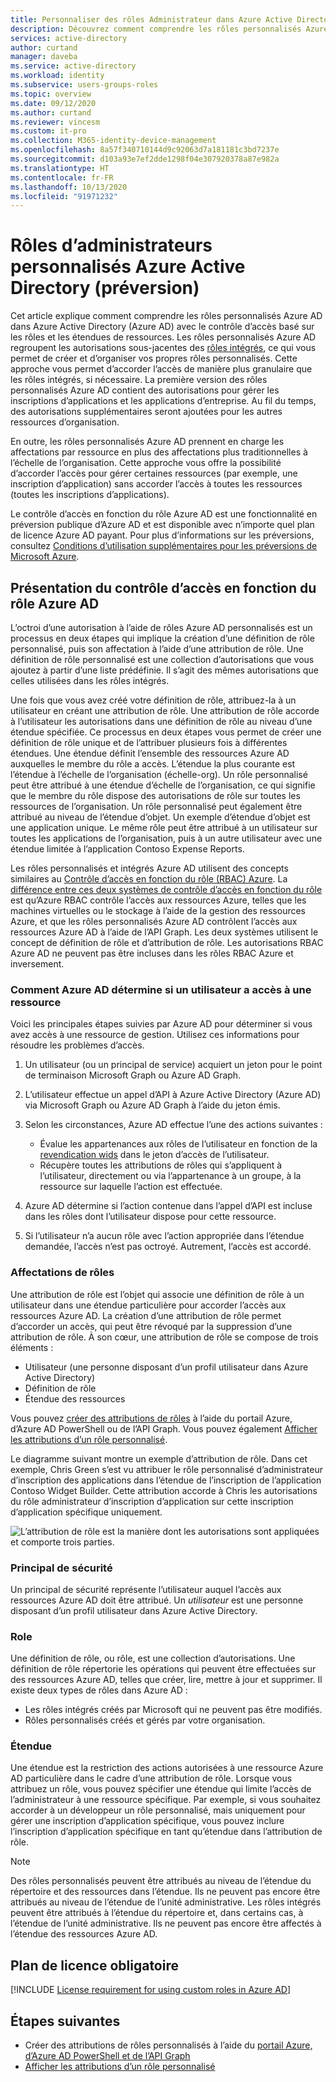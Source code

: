 ```yaml
---
title: Personnaliser des rôles Administrateur dans Azure Active Directory | Microsoft Docs
description: Découvrez comment comprendre les rôles personnalisés Azure AD dans Azure Active Directory (Azure AD) avec le contrôle d’accès en fonction du rôle et les étendues de ressources.
services: active-directory
author: curtand
manager: daveba
ms.service: active-directory
ms.workload: identity
ms.subservice: users-groups-roles
ms.topic: overview
ms.date: 09/12/2020
ms.author: curtand
ms.reviewer: vincesm
ms.custom: it-pro
ms.collection: M365-identity-device-management
ms.openlocfilehash: 8a57f340710144d9c92063d7a181181c3bd7237e
ms.sourcegitcommit: d103a93e7ef2dde1298f04e307920378a87e982a
ms.translationtype: HT
ms.contentlocale: fr-FR
ms.lasthandoff: 10/13/2020
ms.locfileid: "91971232"
---
```

# <a name="custom-administrator-roles-in-azure-active-directory-preview"></a>Rôles d’administrateurs personnalisés Azure Active Directory (préversion)

Cet article explique comment comprendre les rôles personnalisés Azure AD dans Azure Active Directory (Azure AD) avec le contrôle d’accès basé sur les rôles et les étendues de ressources. Les rôles personnalisés Azure AD regroupent les autorisations sous-jacentes des [rôles intégrés](directory-assign-admin-roles.md), ce qui vous permet de créer et d’organiser vos propres rôles personnalisés. Cette approche vous permet d’accorder l’accès de manière plus granulaire que les rôles intégrés, si nécessaire. La première version des rôles personnalisés Azure AD contient des autorisations pour gérer les inscriptions d’applications et les applications d’entreprise. Au fil du temps, des autorisations supplémentaires seront ajoutées pour les autres ressources d’organisation.  

En outre, les rôles personnalisés Azure AD prennent en charge les affectations par ressource en plus des affectations plus traditionnelles à l’échelle de l’organisation. Cette approche vous offre la possibilité d’accorder l’accès pour gérer certaines ressources (par exemple, une inscription d’application) sans accorder l’accès à toutes les ressources (toutes les inscriptions d’applications).

Le contrôle d’accès en fonction du rôle Azure AD est une fonctionnalité en préversion publique d’Azure AD et est disponible avec n’importe quel plan de licence Azure AD payant. Pour plus d’informations sur les préversions, consultez [Conditions d’utilisation supplémentaires pour les préversions de Microsoft Azure](https://azure.microsoft.com/support/legal/preview-supplemental-terms/).

## <a name="understand-azure-ad-role-based-access-control"></a>Présentation du contrôle d’accès en fonction du rôle Azure AD

L’octroi d’une autorisation à l’aide de rôles Azure AD personnalisés est un processus en deux étapes qui implique la création d’une définition de rôle personnalisé, puis son affectation à l’aide d’une attribution de rôle. Une définition de rôle personnalisé est une collection d’autorisations que vous ajoutez à partir d’une liste prédéfinie. Il s’agit des mêmes autorisations que celles utilisées dans les rôles intégrés.  

Une fois que vous avez créé votre définition de rôle, attribuez-la à un utilisateur en créant une attribution de rôle. Une attribution de rôle accorde à l’utilisateur les autorisations dans une définition de rôle au niveau d’une étendue spécifiée. Ce processus en deux étapes vous permet de créer une définition de rôle unique et de l’attribuer plusieurs fois à différentes étendues. Une étendue définit l’ensemble des ressources Azure AD auxquelles le membre du rôle a accès. L’étendue la plus courante est l’étendue à l’échelle de l’organisation (échelle-org). Un rôle personnalisé peut être attribué à une étendue d’échelle de l’organisation, ce qui signifie que le membre du rôle dispose des autorisations de rôle sur toutes les ressources de l’organisation. Un rôle personnalisé peut également être attribué au niveau de l’étendue d’objet. Un exemple d’étendue d’objet est une application unique. Le même rôle peut être attribué à un utilisateur sur toutes les applications de l’organisation, puis à un autre utilisateur avec une étendue limitée à l’application Contoso Expense Reports.  

Les rôles personnalisés et intégrés Azure AD utilisent des concepts similaires au [Contrôle d’accès en fonction du rôle (RBAC) Azure](../../role-based-access-control/overview.md). La [différence entre ces deux systèmes de contrôle d’accès en fonction du rôle](../../role-based-access-control/rbac-and-directory-admin-roles.md) est qu’Azure RBAC contrôle l’accès aux ressources Azure, telles que les machines virtuelles ou le stockage à l’aide de la gestion des ressources Azure, et que les rôles personnalisés Azure AD contrôlent l’accès aux ressources Azure AD à l’aide de l’API Graph. Les deux systèmes utilisent le concept de définition de rôle et d’attribution de rôle. Les autorisations RBAC Azure AD ne peuvent pas être incluses dans les rôles RBAC Azure et inversement.

### <a name="how-azure-ad-determines-if-a-user-has-access-to-a-resource"></a>Comment Azure AD détermine si un utilisateur a accès à une ressource

Voici les principales étapes suivies par Azure AD pour déterminer si vous avez accès à une ressource de gestion. Utilisez ces informations pour résoudre les problèmes d’accès.

1. Un utilisateur (ou un principal de service) acquiert un jeton pour le point de terminaison Microsoft Graph ou Azure AD Graph.

1. L’utilisateur effectue un appel d’API à Azure Active Directory (Azure AD) via Microsoft Graph ou Azure AD Graph à l’aide du jeton émis.

1. Selon les circonstances, Azure AD effectue l’une des actions suivantes :

    - Évalue les appartenances aux rôles de l’utilisateur en fonction de la [revendication wids](../develop/access-tokens.md) dans le jeton d’accès de l’utilisateur.
    - Récupère toutes les attributions de rôles qui s’appliquent à l’utilisateur, directement ou via l’appartenance à un groupe, à la ressource sur laquelle l’action est effectuée.

1. Azure AD détermine si l’action contenue dans l’appel d’API est incluse dans les rôles dont l’utilisateur dispose pour cette ressource.
1. Si l’utilisateur n’a aucun rôle avec l’action appropriée dans l’étendue demandée, l’accès n’est pas octroyé. Autrement, l’accès est accordé.

### <a name="role-assignments"></a>Affectations de rôles

Une attribution de rôle est l’objet qui associe une définition de rôle à un utilisateur dans une étendue particulière pour accorder l’accès aux ressources Azure AD. La création d’une attribution de rôle permet d’accorder un accès, qui peut être révoqué par la suppression d’une attribution de rôle. À son cœur, une attribution de rôle se compose de trois éléments :

- Utilisateur (une personne disposant d’un profil utilisateur dans Azure Active Directory)
- Définition de rôle
- Étendue des ressources

Vous pouvez [créer des attributions de rôles](roles-create-custom.md) à l’aide du portail Azure, d’Azure AD PowerShell ou de l’API Graph. Vous pouvez également [Afficher les attributions d’un rôle personnalisé](roles-view-assignments.md#view-the-assignments-of-a-role).

Le diagramme suivant montre un exemple d’attribution de rôle. Dans cet exemple, Chris Green s’est vu attribuer le rôle personnalisé d’administrateur d’inscription des applications dans l’étendue de l’inscription de l’application Contoso Widget Builder. Cette attribution accorde à Chris les autorisations du rôle administrateur d’inscription d’application sur cette inscription d’application spécifique uniquement.

![L’attribution de rôle est la manière dont les autorisations sont appliquées et comporte trois parties.](./media/roles-custom-overview/rbac-overview.png)

### <a name="security-principal"></a>Principal de sécurité

Un principal de sécurité représente l’utilisateur auquel l’accès aux ressources Azure AD doit être attribué. Un *utilisateur* est une personne disposant d’un profil utilisateur dans Azure Active Directory.

### <a name="role"></a>Role

Une définition de rôle, ou rôle, est une collection d’autorisations. Une définition de rôle répertorie les opérations qui peuvent être effectuées sur des ressources Azure AD, telles que créer, lire, mettre à jour et supprimer. Il existe deux types de rôles dans Azure AD :

- Les rôles intégrés créés par Microsoft qui ne peuvent pas être modifiés.
- Rôles personnalisés créés et gérés par votre organisation.

### <a name="scope"></a>Étendue

Une étendue est la restriction des actions autorisées à une ressource Azure AD particulière dans le cadre d’une attribution de rôle. Lorsque vous attribuez un rôle, vous pouvez spécifier une étendue qui limite l’accès de l’administrateur à une ressource spécifique. Par exemple, si vous souhaitez accorder à un développeur un rôle personnalisé, mais uniquement pour gérer une inscription d’application spécifique, vous pouvez inclure l’inscription d’application spécifique en tant qu’étendue dans l’attribution de rôle.

  > [!Note]
  > Des rôles personnalisés peuvent être attribués au niveau de l’étendue du répertoire et des ressources dans l’étendue. Ils ne peuvent pas encore être attribués au niveau de l’étendue de l’unité administrative.
  > Les rôles intégrés peuvent être attribués à l’étendue du répertoire et, dans certains cas, à l’étendue de l’unité administrative. Ils ne peuvent pas encore être affectés à l’étendue des ressources Azure AD.

## <a name="required-license-plan"></a>Plan de licence obligatoire

[!INCLUDE [License requirement for using custom roles in Azure AD](../../../includes/active-directory-p1-license.md)]

## <a name="next-steps"></a>Étapes suivantes

- Créer des attributions de rôles personnalisés à l’aide du [portail Azure, d’Azure AD PowerShell et de l’API Graph](roles-create-custom.md)
- [Afficher les attributions d’un rôle personnalisé](roles-view-assignments.md#view-assignments-of-single-application-scope)

